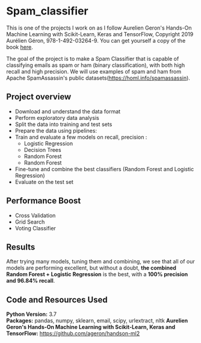 # Spam_classifier

This is one of the projects I work on as I follow Aurelien Geron's Hands-On Machine Learning with Scikit-Learn, Keras and TensorFlow, Copyright 2019 Aurélien Géron, 978-1-492-03264-9. You can get yourself a copy of the book [here](https://www.amazon.com/Hands-Machine-Learning-Scikit-Learn-TensorFlow/dp/1491962291).

The goal of the project is to make a Spam Classifier that is capable of classifying emails as spam or ham (binary classification), with both high recall and high precision. We will use examples of spam and ham from Apache SpamAssassin's public datasets(https://homl.info/spamassassin).

## Project overview

  * Download and understand the data format
  * Perform exploratory data analysis
  * Split the data into training and test sets
  * Prepare the data using pipelines:
  * Train and evaluate a few models on recall, precision :
      *  Logistic Regression
      *  Decision Trees
      *  Random Forest
      *  Random Forest
   * Fine-tune and combine the best classifiers (Random Forest and Logistic Regression)
   * Evaluate on the test set

 ## Performance Boost
   * Cross Validation  
   * Grid Search 
   * Voting Classifier

## Results 

After trying many models, tuning them and combining, we see that all of our models are performing excellent, but without a doubt, **the combined Random Forest + Logistic Regression** is the best, with a **100% precision and 96.84% recall**.


## Code and Resources Used 
**Python Version:** 3.7  
**Packages:** pandas, numpy, sklearn, email, scipy, urlextract, nltk
**Aurelien Geron's Hands-On Machine Learning with Scikit-Learn, Keras and TensorFlow:** https://github.com/ageron/handson-ml2
